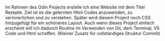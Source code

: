Im Rahmen des Odin Projects erstelle ich eine Website mit dem Titel Rezepte.
Ziel ist es die gelernten Html Codes anzuwenden, zu verinnerlichen
und zu verstehen. Später wird diesem Project noch CSS hinzugefügt für ein schöneres Layout. Auch wenn dieses Project einfach erscheint will ich dadurch Routine im Verwenden von Git, dem Terminal, VS Code und Html schaffen.
(Kleiner Zusatz für vollständiges Struktur Commit)